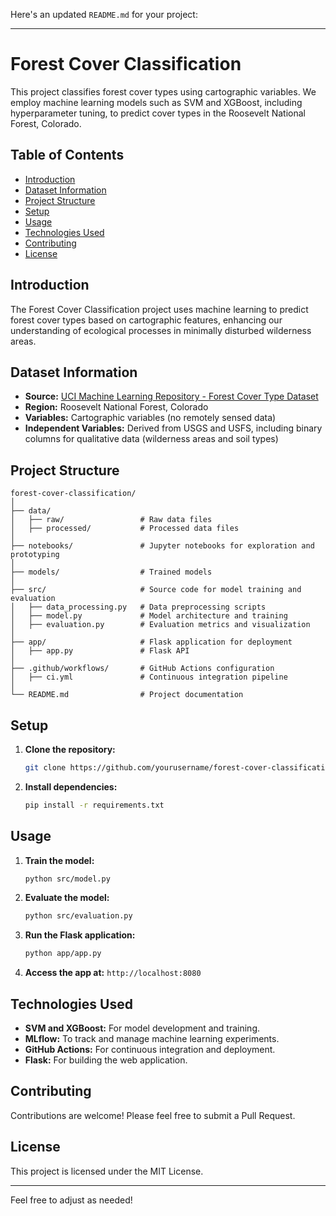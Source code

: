 Here's an updated `README.md` for your project:

---

# Forest Cover Classification

This project classifies forest cover types using cartographic variables. We employ machine learning models such as SVM and XGBoost, including hyperparameter tuning, to predict cover types in the Roosevelt National Forest, Colorado.

## Table of Contents

- [Introduction](#introduction)
- [Dataset Information](#dataset-information)
- [Project Structure](#project-structure)
- [Setup](#setup)
- [Usage](#usage)
- [Technologies Used](#technologies-used)
- [Contributing](#contributing)
- [License](#license)

## Introduction

The Forest Cover Classification project uses machine learning to predict forest cover types based on cartographic features, enhancing our understanding of ecological processes in minimally disturbed wilderness areas.

## Dataset Information

- **Source:** [UCI Machine Learning Repository - Forest Cover Type Dataset](https://archive.ics.uci.edu/dataset/31/covertype)
- **Region:** Roosevelt National Forest, Colorado
- **Variables:** Cartographic variables (no remotely sensed data)
- **Independent Variables:** Derived from USGS and USFS, including binary columns for qualitative data (wilderness areas and soil types)

## Project Structure

```
forest-cover-classification/
│
├── data/
│   ├── raw/                 # Raw data files
│   ├── processed/           # Processed data files
│
├── notebooks/               # Jupyter notebooks for exploration and prototyping
│
├── models/                  # Trained models
│
├── src/                     # Source code for model training and evaluation
│   ├── data_processing.py   # Data preprocessing scripts
│   ├── model.py             # Model architecture and training
│   ├── evaluation.py        # Evaluation metrics and visualization
│
├── app/                     # Flask application for deployment
│   ├── app.py               # Flask API
│
├── .github/workflows/       # GitHub Actions configuration
│   ├── ci.yml               # Continuous integration pipeline
│
└── README.md                # Project documentation
```

## Setup

1. **Clone the repository:**
   ```bash
   git clone https://github.com/yourusername/forest-cover-classification.git
   ```

2. **Install dependencies:**
   ```bash
   pip install -r requirements.txt
   ```

## Usage

1. **Train the model:**
   ```bash
   python src/model.py
   ```

2. **Evaluate the model:**
   ```bash
   python src/evaluation.py
   ```

3. **Run the Flask application:**
   ```bash
   python app/app.py
   ```

4. **Access the app at:** `http://localhost:8080`

## Technologies Used

- **SVM and XGBoost:** For model development and training.
- **MLflow:** To track and manage machine learning experiments.
- **GitHub Actions:** For continuous integration and deployment.
- **Flask:** For building the web application.

## Contributing

Contributions are welcome! Please feel free to submit a Pull Request.

## License

This project is licensed under the MIT License.

---

Feel free to adjust as needed!
